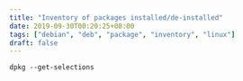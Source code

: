 ```yaml
---
title: "Inventory of packages installed/de-installed"
date: 2019-09-30T00:20:25+08:00
tags: ["debian", "deb", "package", "inventory", "linux"]
draft: false
---
```


```
dpkg --get-selections
```
